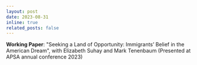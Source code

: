 ```yaml
---
layout: post
date: 2023-08-31
inline: true
related_posts: false
---
```


**Working Paper**: "Seeking a Land of Opportunity: Immigrants’ Belief in the American Dream", with Elizabeth Suhay and Mark Tenenbaum (Presented at APSA annual conference 2023)
